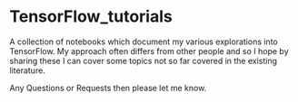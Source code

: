 # TensorFlow_tutorials

A collection of notebooks which document my various explorations into TensorFlow. My approach often differs from other people and so I hope by sharing these I can cover some topics not so far covered in the existing literature.

Any Questions or Requests then please let me know.

[Variables with tensorflow]: https://github.com/dwaithe/TensorFlow_tutorials/blob/master/Exploring%20Variables%20and%20initialization.ipynb
[Convolution in tensorflow]: https://github.com/dwaithe/TensorFlow_tutorials/blob/master/Convolution%20in%20Tensorflow.ipynb

